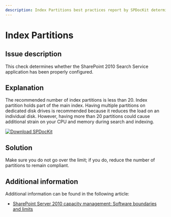 ```yaml
---
description: Index Partitions best practices report by SPDocKit determines whether the SharePoint 2010 Search Service application has been properly configured.
---
```


# Index Partitions

## Issue description

This check determines whether the SharePoint 2010 Search Service application has been properly configured.

## Explanation

The recommended number of index partitions is less than 20. Index partition holds part of the main index. Having multiple partitions on dedicated disk drives is recommended because it reduces the load on an individual disk. However, having more than 20 partitions could cause additional strain on your CPU and memory during search and indexing.

[![Download SPDocKit](/img/spdockit-download.png)](http://bit.ly/2US0Zna)

## Solution

Make sure you do not go over the limit; if you do, reduce the number of partitions to remain compliant.

## Additional information

Additional information can be found in the following article:

* [SharePoint Server 2010 capacity management: Software boundaries and limits](https://technet.microsoft.com/en-us/library/cc262787%28v=office.14%29.aspx)

